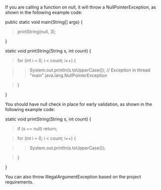If you are calling a function on null, it will throw a
NullPointerException, as shown in the following example code:

public static void main(String\[\] args) {

> printString(null, 3);

}

static void printString(String s, int count) {

> for (int i = 0; i \< count; i++) {

> > System.out.println(s.toUpperCase()); // Exception in thread \"main\"
> > java.lang.NullPointerException

> }

}

You should have null check in place for early validation, as shown in
the following example code:

static void printString(String s, int count) {

> if (s == null) return;

> for (int i = 0; i \< count; i++) {

> > System.out.println(s.toUpperCase());

> }

}

You can also throw IllegalArgumentException based on the project
requirements.